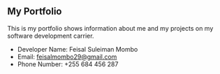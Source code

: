 ## My Portfolio

This is my portfolio shows information about me and my projects on my software development carrier.

- Developer Name: Feisal Suleiman Mombo
- Email: feisalmombo29@gmail.com
- Phone Number: +255 684 456 287
